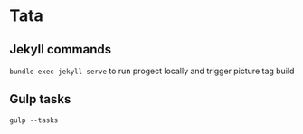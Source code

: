 # Tata

## Jekyll commands

`bundle exec jekyll serve` to run progect locally and trigger picture tag build

## Gulp tasks

`gulp --tasks`
